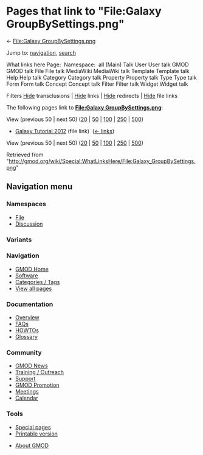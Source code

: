 <div id="mw-page-base" class="noprint">

</div>

<div id="mw-head-base" class="noprint">

</div>

<div id="content" class="mw-body" role="main">

<span id="top"></span>

<div id="mw-js-message" style="display:none;">

</div>



# <span dir="auto">Pages that link to "File:Galaxy GroupBySettings.png"</span>

<div id="bodyContent">

<div id="contentSub">

← [File:Galaxy
GroupBySettings.png](/wiki/File:Galaxy_GroupBySettings.png "File:Galaxy GroupBySettings.png")

</div>

<div id="jump-to-nav" class="mw-jump">

Jump to: [navigation](#mw-navigation), [search](#p-search)

</div>

<div id="mw-content-text">

What links here Page:  Namespace:  all (Main) Talk User User talk GMOD
GMOD talk File File talk MediaWiki MediaWiki talk Template Template talk
Help Help talk Category Category talk Property Property talk Type Type
talk Form Form talk Concept Concept talk Filter Filter talk Widget
Widget talk

Filters
[Hide](/mediawiki/index.php?title=Special:WhatLinksHere/File:Galaxy_GroupBySettings.png&hidetrans=1 "Special:WhatLinksHere/File:Galaxy GroupBySettings.png")
transclusions \|
[Hide](/mediawiki/index.php?title=Special:WhatLinksHere/File:Galaxy_GroupBySettings.png&hidelinks=1 "Special:WhatLinksHere/File:Galaxy GroupBySettings.png")
links \|
[Hide](/mediawiki/index.php?title=Special:WhatLinksHere/File:Galaxy_GroupBySettings.png&hideredirs=1 "Special:WhatLinksHere/File:Galaxy GroupBySettings.png")
redirects \|
[Hide](/mediawiki/index.php?title=Special:WhatLinksHere/File:Galaxy_GroupBySettings.png&hideimages=1 "Special:WhatLinksHere/File:Galaxy GroupBySettings.png")
file links

The following pages link to **[File:Galaxy
GroupBySettings.png](/wiki/File:Galaxy_GroupBySettings.png "File:Galaxy GroupBySettings.png")**:

View (previous 50 \| next 50)
([20](/mediawiki/index.php?title=Special:WhatLinksHere/File:Galaxy_GroupBySettings.png&limit=20 "Special:WhatLinksHere/File:Galaxy GroupBySettings.png")
\|
[50](/mediawiki/index.php?title=Special:WhatLinksHere/File:Galaxy_GroupBySettings.png&limit=50 "Special:WhatLinksHere/File:Galaxy GroupBySettings.png")
\|
[100](/mediawiki/index.php?title=Special:WhatLinksHere/File:Galaxy_GroupBySettings.png&limit=100 "Special:WhatLinksHere/File:Galaxy GroupBySettings.png")
\|
[250](/mediawiki/index.php?title=Special:WhatLinksHere/File:Galaxy_GroupBySettings.png&limit=250 "Special:WhatLinksHere/File:Galaxy GroupBySettings.png")
\|
[500](/mediawiki/index.php?title=Special:WhatLinksHere/File:Galaxy_GroupBySettings.png&limit=500 "Special:WhatLinksHere/File:Galaxy GroupBySettings.png"))

- [Galaxy Tutorial
  2012](/wiki/Galaxy_Tutorial_2012 "Galaxy Tutorial 2012") (file link) ‎
  <span class="mw-whatlinkshere-tools">([←
  links](/mediawiki/index.php?title=Special:WhatLinksHere&target=Galaxy+Tutorial+2012 "Special:WhatLinksHere"))</span>

View (previous 50 \| next 50)
([20](/mediawiki/index.php?title=Special:WhatLinksHere/File:Galaxy_GroupBySettings.png&limit=20 "Special:WhatLinksHere/File:Galaxy GroupBySettings.png")
\|
[50](/mediawiki/index.php?title=Special:WhatLinksHere/File:Galaxy_GroupBySettings.png&limit=50 "Special:WhatLinksHere/File:Galaxy GroupBySettings.png")
\|
[100](/mediawiki/index.php?title=Special:WhatLinksHere/File:Galaxy_GroupBySettings.png&limit=100 "Special:WhatLinksHere/File:Galaxy GroupBySettings.png")
\|
[250](/mediawiki/index.php?title=Special:WhatLinksHere/File:Galaxy_GroupBySettings.png&limit=250 "Special:WhatLinksHere/File:Galaxy GroupBySettings.png")
\|
[500](/mediawiki/index.php?title=Special:WhatLinksHere/File:Galaxy_GroupBySettings.png&limit=500 "Special:WhatLinksHere/File:Galaxy GroupBySettings.png"))

</div>

<div class="printfooter">

Retrieved from
"<http://gmod.org/wiki/Special:WhatLinksHere/File:Galaxy_GroupBySettings.png>"

</div>

<div id="catlinks" class="catlinks catlinks-allhidden">

</div>

<div class="visualClear">

</div>

</div>

</div>

<div id="mw-navigation">

## Navigation menu

<div id="mw-head">



<div id="left-navigation">

<div id="p-namespaces" class="vectorTabs" role="navigation"
aria-labelledby="p-namespaces-label">

### Namespaces

- <span id="ca-nstab-image"><a href="/wiki/File:Galaxy_GroupBySettings.png" accesskey="c"
  title="View the file page [c]">File</a></span>
- <span id="ca-talk"><a
  href="/mediawiki/index.php?title=File_talk:Galaxy_GroupBySettings.png&amp;action=edit&amp;redlink=1"
  accesskey="t"
  title="Discussion about the content page [t]">Discussion</a></span>

</div>

<div id="p-variants" class="vectorMenu emptyPortlet" role="navigation"
aria-labelledby="p-variants-label">

### 

### Variants[](#)

<div class="menu">

</div>

</div>

</div>

<div id="right-navigation">





</div>



</div>

</div>

</div>

<div id="mw-panel">

<div id="p-logo" role="banner">

<a href="/wiki/Main_Page"
style="background-image: url(http://gmod.org/images/GMOD-cogs.png);"
title="Visit the main page"></a>

</div>

<div id="p-Navigation" class="portal" role="navigation"
aria-labelledby="p-Navigation-label">

### Navigation

<div class="body">

- <span id="n-GMOD-Home">[GMOD Home](/wiki/Main_Page)</span>
- <span id="n-Software">[Software](/wiki/GMOD_Components)</span>
- <span id="n-Categories-.2F-Tags">[Categories /
  Tags](/wiki/Categories)</span>
- <span id="n-View-all-pages">[View all
  pages](/wiki/Special:AllPages)</span>

</div>

</div>

<div id="p-Documentation" class="portal" role="navigation"
aria-labelledby="p-Documentation-label">

### Documentation

<div class="body">

- <span id="n-Overview">[Overview](/wiki/Overview)</span>
- <span id="n-FAQs">[FAQs](/wiki/Category:FAQ)</span>
- <span id="n-HOWTOs">[HOWTOs](/wiki/Category:HOWTO)</span>
- <span id="n-Glossary">[Glossary](/wiki/Glossary)</span>

</div>

</div>

<div id="p-Community" class="portal" role="navigation"
aria-labelledby="p-Community-label">

### Community

<div class="body">

- <span id="n-GMOD-News">[GMOD News](/wiki/GMOD_News)</span>
- <span id="n-Training-.2F-Outreach">[Training /
  Outreach](/wiki/Training_and_Outreach)</span>
- <span id="n-Support">[Support](/wiki/Support)</span>
- <span id="n-GMOD-Promotion">[GMOD
  Promotion](/wiki/GMOD_Promotion)</span>
- <span id="n-Meetings">[Meetings](/wiki/Meetings)</span>
- <span id="n-Calendar">[Calendar](/wiki/Calendar)</span>

</div>

</div>

<div id="p-tb" class="portal" role="navigation"
aria-labelledby="p-tb-label">

### Tools

<div class="body">

- <span id="t-specialpages"><a href="/wiki/Special:SpecialPages" accesskey="q"
  title="A list of all special pages [q]">Special pages</a></span>
- <span id="t-print"><a
  href="/mediawiki/index.php?title=Special:WhatLinksHere/File:Galaxy_GroupBySettings.png&amp;printable=yes"
  rel="alternate" accesskey="p"
  title="Printable version of this page [p]">Printable version</a></span>

</div>

</div>

</div>

</div>

<div id="footer" role="contentinfo">

- <span id="footer-places-about">[About
  GMOD](/wiki/GMOD:About "GMOD:About")</span>

<!-- -->






</div>
